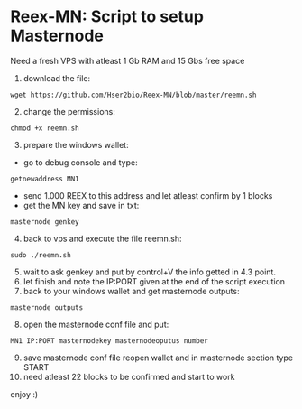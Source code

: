 # Reex-MN: Script to setup Masternode


Need a fresh VPS with atleast 1 Gb RAM and 15 Gbs free space
1. download the file: 
```
wget https://github.com/Hser2bio/Reex-MN/blob/master/reemn.sh
```
2. change the permissions:
```
chmod +x reemn.sh
```
3. prepare the windows wallet:
- go to debug console and type:
```
getnewaddress MN1
```
- send 1.000 REEX to this address and let atleast confirm by 1 blocks
- get the MN key and save in txt:
```
masternode genkey
```
4. back to vps and execute the file reemn.sh:
```
sudo ./reemn.sh
```
5. wait to ask genkey and put by control+V the info getted in 4.3 point.
6. let finish and note the IP:PORT given at the end of the script execution
7. back to your windows wallet and get masternode outputs:
```
masternode outputs
```
8. open the masternode conf file and put:
```
MN1 IP:PORT masternodekey masternodeoputus number
```
9. save masternode conf file reopen wallet and in masternode section type START
10. need atleast 22 blocks to be confirmed and start to work

enjoy :)
